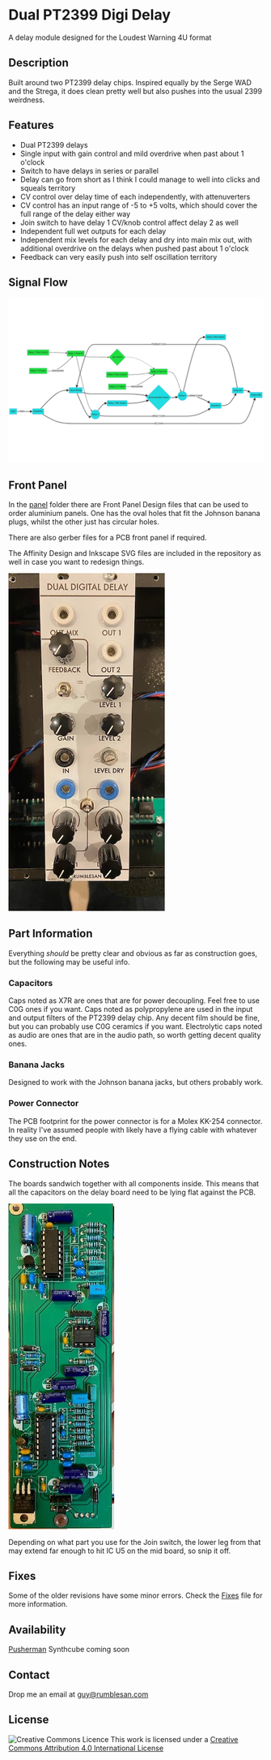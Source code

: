 # Dual PT2399 Digi Delay

A delay module designed for the Loudest Warning 4U format


## Description

Built around two PT2399 delay chips.
Inspired equally by the Serge WAD and the Strega, it does clean pretty well but also pushes into the usual 2399 weirdness.

## Features

 * Dual PT2399 delays
 * Single input with gain control and mild overdrive when past about 1 o'clock
 * Switch to have delays in series or parallel
 * Delay can go from short as I think I could manage to well into clicks and squeals territory
 * CV control over delay time of each independently, with attenuverters
 * CV control has an input range of -5 to +5 volts, which should cover the full range of the delay either way
 * Join switch to have delay 1 CV/knob control affect delay 2 as well
 * Independent full wet outputs for each delay
 * Independent mix levels for each delay and dry into main mix out, with additional overdrive on the delays when pushed past about 1 o'clock
 * Feedback can very easily push into self oscillation territory

## Signal Flow

![Signal flow diagram](./images/signalflow.png)

## Front Panel

In the [panel](./panel) folder there are Front Panel Design files that can be used to order aluminium panels. One has the oval holes that fit the Johnson banana plugs, whilst the other just has circular holes.

There are also gerber files for a PCB front panel if required.

The Affinity Design and Inkscape SVG files are included in the repository as well in case you want to redesign things.

![Module front panel](./images/panel.jpg)

## Part Information

Everything *should* be pretty clear and obvious as far as construction goes, but the following may be useful info.

### Capacitors

Caps noted as X7R are ones that are for power decoupling. Feel free to use C0G ones if you want.
Caps noted as polypropylene are used in the input and output filters of the PT2399 delay chip. Any decent film should be fine, but you can probably use C0G ceramics if you want.
Electrolytic caps noted as audio are ones that are in the audio path, so worth getting decent quality ones.

### Banana Jacks

Designed to work with the Johnson banana jacks, but others probably work.

### Power Connector

The PCB footprint for the power connector is for a Molex KK-254 connector. In reality I've assumed people with likely have a flying cable with whatever they use on the end.

## Construction Notes

The boards sandwich together with all components inside. This means that all the capacitors on the delay board need to be lying flat against the PCB.

![Delay board construction](./images/delay-board-construction.jpg)

Depending on what part you use for the Join switch, the lower leg from that may extend far enough to hit IC U5 on the mid board, so snip it off.

## Fixes

Some of the older revisions have some minor errors. Check the [Fixes](./fixes.md) file for more information.

## Availability

[Pusherman](https://pushermanproductions.com/product/4u-rumblesan-dual-pt2399-digital-delay-3-x-pcb-fr4-panel/)
Synthcube coming soon

## Contact

Drop me an email at guy@rumblesan.com


## License

![Creative Commons Licence]("https://i.creativecommons.org/l/by/4.0/88x31.png")
This work is licensed under a [Creative Commons Attribution 4.0 International License]("http://creativecommons.org/licenses/by/4.0/")
